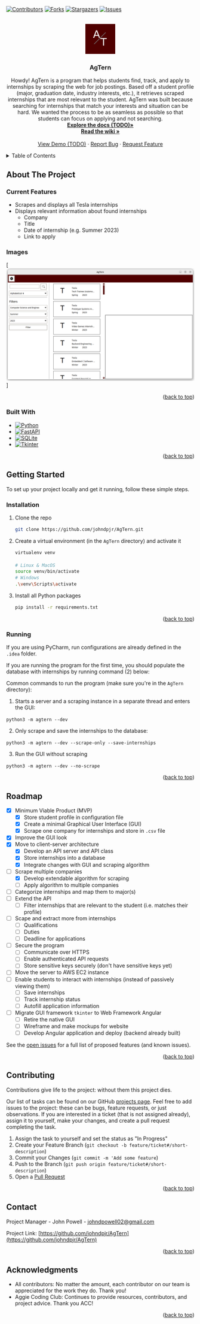 <!-- This license only applies to THIS file. Link to awesome README template: https://github.com/othneildrew/Best-README-Template
MIT License

Copyright (c) 2021 Othneil Drew

Permission is hereby granted, free of charge, to any person obtaining a copy
of this software and associated documentation files (the "Software"), to deal
in the Software without restriction, including without limitation the rights
to use, copy, modify, merge, publish, distribute, sublicense, and/or sell
copies of the Software, and to permit persons to whom the Software is
furnished to do so, subject to the following conditions:

The above copyright notice and this permission notice shall be included in all
copies or substantial portions of the Software.

THE SOFTWARE IS PROVIDED "AS IS", WITHOUT WARRANTY OF ANY KIND, EXPRESS OR
IMPLIED, INCLUDING BUT NOT LIMITED TO THE WARRANTIES OF MERCHANTABILITY,
FITNESS FOR A PARTICULAR PURPOSE AND NONINFRINGEMENT. IN NO EVENT SHALL THE
AUTHORS OR COPYRIGHT HOLDERS BE LIABLE FOR ANY CLAIM, DAMAGES OR OTHER
LIABILITY, WHETHER IN AN ACTION OF CONTRACT, TORT OR OTHERWISE, ARISING FROM,
OUT OF OR IN CONNECTION WITH THE SOFTWARE OR THE USE OR OTHER DEALINGS IN THE
SOFTWARE.
-->

<a name="readme-top"></a>

<!-- PROJECT SHIELDS -->
<!--
*** I'm using markdown "reference style" links for readability.
*** Reference links are enclosed in brackets [ ] instead of parentheses ( ).
*** See the bottom of this document for the declaration of the reference variables
*** for contributors-url, forks-url, etc. This is an optional, concise syntax you may use.
*** https://www.markdownguide.org/basic-syntax/#reference-style-links
-->
[![Contributors][contributors-shield]][contributors-url]
[![Forks][forks-shield]][forks-url]
[![Stargazers][stars-shield]][stars-url]
[![Issues][issues-shield]][issues-url]



<!-- PROJECT LOGO -->
<br />
<div align="center">
  <a href="https://github.com/johndpjr/AgTern">
    <img src="images/agtern-logo.png" alt="Logo" width="80" height="80">
  </a>

<h3 align="center">AgTern</h3>

  <p align="center">
    Howdy! AgTern is a program that helps students find, track, and apply to internships by scraping the web for job postings.
    Based off a student profile (major, graduation date, industry interests, etc.), it retrieves scraped internships that are most relevant to the student.
    AgTern was built because searching for internships that match your interests and situation can be hard.
    We wanted the process to be as seamless as possible so that students can focus on applying and not searching.
    <br />
    <a href="https://github.com/johndpjr/AgTern"><strong>Explore the docs (TODO)»</strong></a>
    <br />
    <a href="https://github.com/johndpjr/AgTern/wiki"><strong>Read the wiki »</strong></a>
    <br />
    <br />
    <a href="https://github.com/johndpjr/AgTern">View Demo (TODO)</a>
    ·
    <a href="https://github.com/johndpjr/AgTern/issues">Report Bug</a>
    ·
    <a href="https://github.com/johndpjr/AgTern/issues">Request Feature</a>
  </p>
</div>



<!-- TABLE OF CONTENTS -->
<details>
  <summary>Table of Contents</summary>
  <ol>
    <li>
      <a href="#about-the-project">About The Project</a>
      <ul>
        <li><a href="#current-features">Current Features</a></li>
        <li><a href="#images">Images</a></li>
        <li><a href="#built-with">Built With</a></li>
      </ul>
    </li>
    <li>
      <a href="#getting-started">Getting Started</a>
      <ul>
        <li><a href="#installation">Installation</a></li>
        <li><a href="#running">Running</a></li>
      </ul>
    </li>
    <li><a href="#roadmap">Roadmap</a></li>
    <li><a href="#contributing">Contributing</a></li>
    <li><a href="#contact">Contact</a></li>
    <li><a href="#acknowledgments">Acknowledgments</a></li>
  </ol>
</details>



<!-- ABOUT THE PROJECT -->
## About The Project

### Current Features
* Scrapes and displays all Tesla internships
* Displays relevant information about found internships
  * Company
  * Title
  * Date of internship (e.g. Summer 2023)
  * Link to apply

### Images
[![AgTern in Action][product-screenshot]]

<p align="right">(<a href="#readme-top">back to top</a>)</p>



### Built With

* [![Python][Python]][Python-url]
* [![FastAPI][FastAPI]][FastAPI-url]
* [![SQLite][SQLite]][SQLite-url]
* [![Tkinter][Tkinter]][Tkinter-url]

<p align="right">(<a href="#readme-top">back to top</a>)</p>



<!-- GETTING STARTED -->
## Getting Started

To set up your project locally and get it running, follow these simple steps.

### Installation

1. Clone the repo
   ```sh
   git clone https://github.com/johndpjr/AgTern.git
   ```
2. Create a virtual environment (in the `AgTern` directory) and activate it
   ```sh
   virtualenv venv

   # Linux & MacOS
   source venv/bin/activate
   # Windows
   .\venv\Scripts\activate
   ```
3. Install all Python packages
   ```sh
   pip install -r requirements.txt
   ```

<p align="right">(<a href="#readme-top">back to top</a>)</p>

### Running

If you are using PyCharm, run configurations are already defined in the `.idea` folder.

If you are running the program for the first time, you should populate the database with internships by running command (2) below:

Common commands to run the program (make sure you're in the `AgTern` directory):
1. Starts a server and a scraping instance in a separate thread and enters the GUI:

`python3 -m agtern --dev`

2. Only scrape and save the internships to the database:

`python3 -m agtern --dev --scrape-only --save-internships`

3. Run the GUI without scraping

`python3 -m agtern --dev --no-scrape`

<p align="right">(<a href="#readme-top">back to top</a>)</p>

<!-- USAGE EXAMPLES -->
[//]: # (## Usage)

[//]: # (TODO: Use this space to show useful examples of how a project can be used. Additional screenshots, code examples and demos work well in this space. You may also link to more resources.)

[//]: # (_ TODO: For more examples, please refer to the [Documentation]&#40;https://example.com&#41;_)

[//]: # (<p align="right">&#40;<a href="#readme-top">back to top</a>&#41;</p>)



<!-- ROADMAP -->
## Roadmap

- [x] Minimum Viable Product (MVP)
  - [x] Store student profile in configuration file
  - [x] Create a minimal Graphical User Interface (GUI)
  - [x] Scrape one company for internships and store in `.csv` file
- [x] Improve the GUI look
- [x] Move to client-server architecture
  - [x] Develop an API server and API class
  - [x] Store internships into a database
  - [x] Integrate changes with GUI and scraping algorithm
- [ ] Scrape multiple companies
  - [x] Develop extendable algorithm for scraping
  - [ ] Apply algorithm to multiple companies
- [ ] Categorize internships and map them to major(s)
- [ ] Extend the API
    - [ ] Filter internships that are relevant to the student (i.e. matches their profile)
- [ ] Scape and extract more from internships
  - [ ] Qualifications
  - [ ] Duties
  - [ ] Deadline for applications
- [ ] Secure the program
  - [ ] Communicate over HTTPS
  - [ ] Enable authenticated API requests
  - [ ] Store sensitive keys securely (don't have sensitive keys yet)
- [ ] Move the server to AWS EC2 instance
- [ ] Enable students to interact with internships (instead of passively viewing them)
  - [ ] Save internships
  - [ ] Track internship status
  - [ ] Autofill application information
- [ ] Migrate GUI framework `tkinter` to Web Framework Angular
  - [ ] Retire the native GUI
  - [ ] Wireframe and make mockups for website
  - [ ] Develop Angular application and deploy (backend already built)

See the [open issues](https://github.com/johndpjr/AgTern/issues) for a full list of proposed features (and known issues).

<p align="right">(<a href="#readme-top">back to top</a>)</p>



<!-- CONTRIBUTING -->
## Contributing

Contributions give life to the project: without them this project dies.

Our list of tasks can be found on our GitHub [projects page](https://github.com/users/johndpjr/projects/2/views/1).
Feel free to add issues to the project: these can be bugs, feature requests, or just observations.
If you are interested in a ticket (that is not assigned already), assign it to yourself, make your changes, and
create a pull request completing the task.

1. Assign the task to yourself and set the status as "In Progress"
2. Create your Feature Branch (`git checkout -b feature/ticket#/short-description`)
3. Commit your Changes (`git commit -m 'Add some feature`)
4. Push to the Branch (`git push origin feature/ticket#/short-description`)
5. Open a [Pull Request](https://github.com/johndpjr/AgTern/pulls)

<p align="right">(<a href="#readme-top">back to top</a>)</p>



<!-- CONTACT -->
## Contact

Project Manager - John Powell - johndpowell02@gmail.com

Project Link: [https://github.com/johndpjr/AgTern](https://github.com/johndpjr/AgTern)

<p align="right">(<a href="#readme-top">back to top</a>)</p>



<!-- ACKNOWLEDGMENTS -->
## Acknowledgments

* All contributors: No matter the amount, each contributor on our team is appreciated for the work they do. Thank you!
* Aggie Coding Club: Continues to provide resources, contributors, and project advice. Thank you ACC!

<p align="right">(<a href="#readme-top">back to top</a>)</p>



<!-- MARKDOWN LINKS & IMAGES -->
<!-- https://www.markdownguide.org/basic-syntax/#reference-style-links -->
[contributors-shield]: https://img.shields.io/github/contributors/johndpjr/AgTern.svg?style=for-the-badge
[contributors-url]: https://github.com/johndpjr/AgTern/graphs/contributors
[forks-shield]: https://img.shields.io/github/forks/johndpjr/AgTern.svg?style=for-the-badge
[forks-url]: https://github.com/johndpjr/AgTern/network/members
[stars-shield]: https://img.shields.io/github/stars/johndpjr/AgTern.svg?style=for-the-badge
[stars-url]: https://github.com/johndpjr/AgTern/stargazers
[issues-shield]: https://img.shields.io/github/issues/johndpjr/AgTern.svg?style=for-the-badge
[issues-url]: https://github.com/johndpjr/AgTern/issues

[product-screenshot]: images/agtern-gui.png
[Python]: https://img.shields.io/badge/python-306998?style=for-the-badge&logo=python&logoColor=white
[Python-url]: https://www.python.org/
[FastAPI]: https://img.shields.io/badge/fastapi-009485?style=for-the-badge&logo=fastapi&logoColor=white
[FastAPI-url]: https://fastapi.tiangolo.com/
[SQLite]: https://img.shields.io/badge/sqlite-44a2d4?style=for-the-badge&logo=sqlite&logoColor=white
[SQLite-url]: https://www.sqlite.org/index.html
[Tkinter]: https://img.shields.io/badge/tkinter-ffffcc?style=for-the-badge
[Tkinter-url]: https://docs.python.org/3/library/tkinter.html

[//]: # ([Angular.io]: https://img.shields.io/badge/Angular-DD0031?style=for-the-badge&logo=angular&logoColor=white)
[//]: # ([Angular-url]: https://angular.io/)
